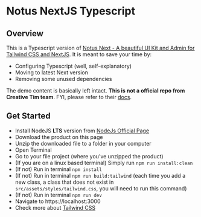 # Notus NextJS Typescript

## Overview

This is a Typescript version of [Notus Next - A beautiful UI Kit and Admin for Tailwind CSS and NextJS](https://github.com/creativetimofficial/notus-nextjs). It is meant to save your time by:

- Configuring Typescript (well, self-explanatory)
- Moving to latest Next version
- Removing some unused dependencies

The demo content is basically left intact. __This is not a official repo from Creative Tim team__. FYI, please refer to their [docs](https://github.com/bonniss/notus-nestjs-typescript/blob/main/NOTUS.md).

## Get Started

- Install NodeJS **LTS** version from <a href="https://nodejs.org/en/?ref=creativetim">NodeJs Official Page</a>
- Download the product on this page
- Unzip the downloaded file to a folder in your computer
- Open Terminal
- Go to your file project (where you’ve unzipped the product)
- (If you are on a linux based terminal) Simply run `npm run install:clean`
- (If not) Run in terminal `npm install`
- (If not) Run in terminal `npm run build:tailwind` (each time you add a new class, a class that does not exist in `src/assets/styles/tailwind.css`, you will need to run this command)
- (If not) Run in terminal `npm run dev`
- Navigate to https://localhost:3000
- Check more about [Tailwind CSS](https://tailwindcss.com/?ref=creativetim)
